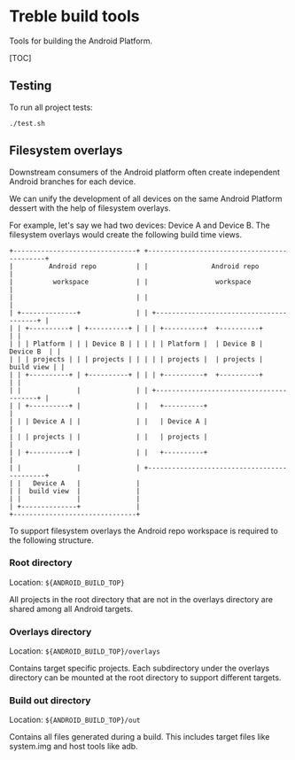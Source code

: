 # Treble build tools

Tools for building the Android Platform.

[TOC]

## Testing

To run all project tests:

```
./test.sh
```

## Filesystem overlays

Downstream consumers of the Android platform often create independent Android
branches for each device.

We can unify the development of all devices on the same Android Platform dessert
with the help of filesystem overlays.

For example, let's say we had two devices: Device A and Device B.
The filesystem overlays would create the following build time views.

```
+-------------------------------+ +--------------------------------------------+
|         Android repo          | |                Android repo                |
|          workspace            | |                 workspace                  |
|                               | |                                            |
| +--------------+              | | +----------------------------------------+ |
| | +----------+ | +----------+ | | | +----------+  +----------+             | |
| | | Platform | | | Device B | | | | | Platform |  | Device B |   Device B  | |
| | | projects | | | projects | | | | | projects |  | projects |  build view | |
| | +----------+ | +----------+ | | | +----------+  +----------+             | |
| |              |              | | +----------------------------------------+ |
| | +----------+ |              | |   +----------+                             |
| | | Device A | |              | |   | Device A |                             |
| | | projects | |              | |   | projects |                             |
| | +----------+ |              | |   +----------+                             |
| |              |              | +--------------------------------------------+
| |   Device A   |              |
| |  build view  |              |
| |              |              |
| +--------------+              |
+-------------------------------+
```

To support filesystem overlays the Android repo workspace is required to the
following structure.

### Root directory

Location: `${ANDROID_BUILD_TOP}`

All projects in the root directory that are not in the overlays
directory are shared among all Android targets.

### Overlays directory

Location: `${ANDROID_BUILD_TOP}/overlays`

Contains target specific projects. Each subdirectory under the overlays
directory can be mounted at the root directory to support different targets.

### Build out directory

Location: `${ANDROID_BUILD_TOP}/out`

Contains all files generated during a build. This includes target files
like system.img and host tools like adb.
